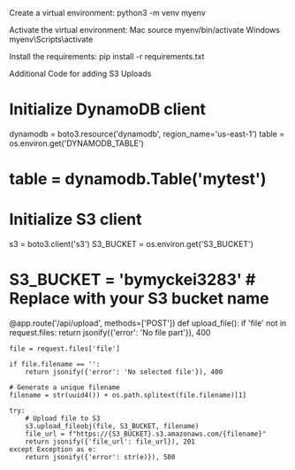 
Create a virtual environment:
python3 -m venv myenv

Activate the virtual environment:
Mac
source myenv/bin/activate 
Windows
myenv\Scripts\activate


Install the requirements:
pip install -r requirements.txt



Additional Code for adding S3 Uploads
# Initialize DynamoDB client
dynamodb = boto3.resource('dynamodb', region_name='us-east-1')
table = os.environ.get('DYNAMODB_TABLE')
# table = dynamodb.Table('mytest')

# Initialize S3 client
s3 = boto3.client('s3')
S3_BUCKET = os.environ.get('S3_BUCKET')
# S3_BUCKET = 'bymyckei3283'  # Replace with your S3 bucket name



@app.route('/api/upload', methods=['POST'])
def upload_file():
    if 'file' not in request.files:
        return jsonify({'error': 'No file part'}), 400

    file = request.files['file']

    if file.filename == '':
        return jsonify({'error': 'No selected file'}), 400

    # Generate a unique filename
    filename = str(uuid4()) + os.path.splitext(file.filename)[1]

    try:
        # Upload file to S3
        s3.upload_fileobj(file, S3_BUCKET, filename)
        file_url = f"https://{S3_BUCKET}.s3.amazonaws.com/{filename}"
        return jsonify({'file_url': file_url}), 201
    except Exception as e:
        return jsonify({'error': str(e)}), 500